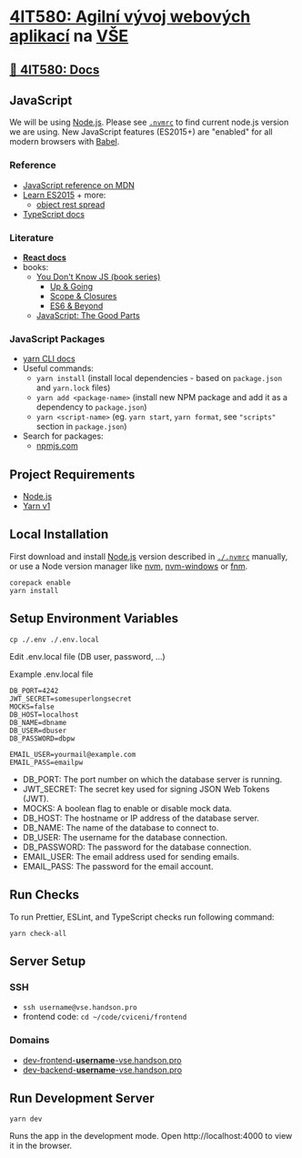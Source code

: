 # [4IT580: Agilní vývoj webových aplikací](http://4it580.vse.cz/) na [VŠE](https://www.vse.cz/)

## [📖 4IT580: Docs](https://vse-4it580-docs-2024.vercel.app)

## JavaScript

We will be using [Node.js](https://nodejs.org/). Please see [`.nvmrc`](./.nvmrc) to find current node.js version we are using.
New JavaScript features (ES2015+) are "enabled" for all modern browsers with [Babel](https://babeljs.io/).

### Reference

- [JavaScript reference on MDN](https://developer.mozilla.org/en-US/docs/Web/JavaScript/Reference)
- [Learn ES2015](https://babeljs.io/docs/en/learn) + more:
  - [object rest spread](http://babeljs.io/docs/plugins/transform-object-rest-spread/)
- [TypeScript docs](https://www.typescriptlang.org/docs/)

### Literature

- **[React docs](https://react.dev/learn)**
- books:
  - [You Don't Know JS (book series)](https://github.com/getify/You-Dont-Know-JS/tree/1st-ed)
    - [Up & Going](https://github.com/getify/You-Dont-Know-JS/blob/1st-ed/up%20%26%20going/README.md)
    - [Scope & Closures](https://github.com/getify/You-Dont-Know-JS/blob/1st-ed/scope%20%26%20closures/README.md)
    - [ES6 & Beyond](https://github.com/getify/You-Dont-Know-JS/blob/1st-ed/es6%20%26%20beyond/README.md)
  - [JavaScript: The Good Parts](http://shop.oreilly.com/product/9780596517748.do)

### JavaScript Packages

- [yarn CLI docs](https://yarnpkg.com/en/docs/cli/)
- Useful commands:
  - `yarn install` (install local dependencies - based on `package.json` and `yarn.lock` files)
  - `yarn add <package-name>` (install new NPM package and add it as a dependency to `package.json`)
  - `yarn <script-name>` (eg. `yarn start`, `yarn format`, see `"scripts"` section in `package.json`)
- Search for packages:
  - [npmjs.com](https://www.npmjs.com/)

## Project Requirements

- [Node.js](https://nodejs.org/)
- [Yarn v1](https://classic.yarnpkg.com/)

## Local Installation

First download and install [Node.js](https://nodejs.org/en/download/) version described in [`./.nvmrc`](./.nvmrc) manually, or use a Node version manager like [nvm](https://github.com/nvm-sh/nvm), [nvm-windows](https://github.com/coreybutler/nvm-windows) or [fnm](https://github.com/Schniz/fnm).

```shell
corepack enable
yarn install
```

## Setup Environment Variables

```shell
cp ./.env ./.env.local
```

Edit .env.local file (DB user, password, ...)

Example .env.local file

```shell
DB_PORT=4242
JWT_SECRET=somesuperlongsecret
MOCKS=false
DB_HOST=localhost
DB_NAME=dbname
DB_USER=dbuser
DB_PASSWORD=dbpw

EMAIL_USER=yourmail@example.com
EMAIL_PASS=emailpw
```

- DB_PORT: The port number on which the database server is running.
- JWT_SECRET: The secret key used for signing JSON Web Tokens (JWT).
- MOCKS: A boolean flag to enable or disable mock data.
- DB_HOST: The hostname or IP address of the database server.
- DB_NAME: The name of the database to connect to.
- DB_USER: The username for the database connection.
- DB_PASSWORD: The password for the database connection.
- EMAIL_USER: The email address used for sending emails.
- EMAIL_PASS: The password for the email account.

## Run Checks

To run Prettier, ESLint, and TypeScript checks run following command:

```shell
yarn check-all
```

## Server Setup

### SSH

- `ssh username@vse.handson.pro`
- frontend code: `cd ~/code/cviceni/frontend`

### Domains

- [dev-frontend-**username**-vse.handson.pro](http://dev-frontend-username-vse.handson.pro)
- [dev-backend-**username**-vse.handson.pro](http://dev-backend-username-vse.handson.pro)

## Run Development Server

```shell
yarn dev
```

Runs the app in the development mode.
Open http://localhost:4000 to view it in the browser.
